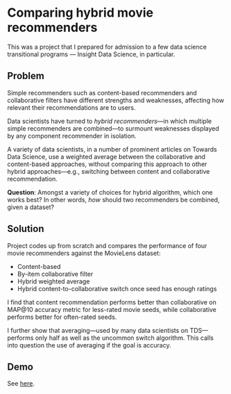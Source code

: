 # Comparing hybrid movie recommenders

This was a project that I prepared for admission to a few data science transitional programs — Insight Data Science, in particular.

## Problem

Simple recommenders such as content-based recommenders and collaborative filters have different strengths and weaknesses, affecting how relevant their recommendations are to users.

Data scientists have turned to <I>hybrid recommenders</I>—in which multiple simple recommenders are combined—to surmount weaknesses displayed by any component recommender in isolation.

A variety of data scientists, in a number of prominent articles on Towards Data Science, use a weighted average between the collaborative and content-based approaches, without comparing this approach to other hybrid approaches—e.g., switching between content and collaborative recommendation.

<b>Question</b>: Amongst a variety of choices for hybrid algorithm, which one works best? In other words, <i>how</i> should two recommenders be combined, given a dataset?

## Solution

Project codes up from scratch and compares the performance of four movie recommenders against the MovieLens dataset: 
- Content-based
- By-item collaborative filter
- Hybrid weighted average
- Hybrid content-to-collaborative switch once seed has enough ratings

I find that content recommendation performs better than collaborative on MAP@10 accuracy metric for less-rated movie seeds, while collaborative performs better for often-rated seeds.

I further show that averaging—used by many data scientists on TDS—performs only half as well as the uncommon switch algorithm. This calls into question the use of averaging if the goal is accuracy.

## Demo

See [here](https://github.com/jzymet/recommender/blob/master/demo.ipynb).